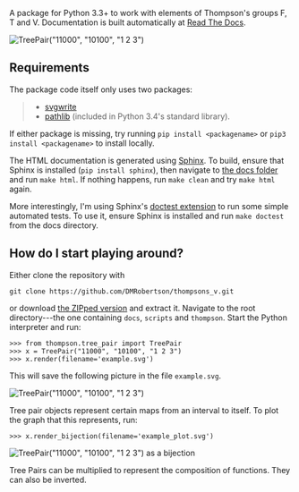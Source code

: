 A package for Python 3.3+ to work with elements of Thompson's groups F, T and V. Documentation is built automatically at [Read The Docs](http://thompsons-v.readthedocs.org/en/latest/).

![TreePair("11000", "10100", "1 2 3")](https://rawgit.com/DMRobertson/thompsons_v/master/docs/examples/tree_pair/TreePair_mul.svg "Multiplication in V.")


Requirements
------------

The package code itself only uses two packages:
>  - [svgwrite](https://pypi.python.org/pypi/svgwrite/)
>  - [pathlib](https://pypi.python.org/pypi/pathlib/) (included in Python 3.4's standard library).

If either package is missing, try running ``pip install <packagename>`` or ``pip3 install <packagename>`` to install locally.

The HTML documentation is generated using [Sphinx](https://pypi.python.org/pypi/Sphinx). To build, ensure that Sphinx is installed (``pip install sphinx``), then navigate to [the docs folder](/docs) and run ``make html``. If nothing happens, run ``make clean`` and try ``make html`` again.

More interestingly, I'm using Sphinx's [doctest extension](http://sphinx-doc.org/ext/doctest.html) to run some simple automated tests. To use it, ensure Sphinx is installed and run ``make doctest`` from the docs directory.


How do I start playing around?
------------------------------

Either clone the repository with

	git clone https://github.com/DMRobertson/thompsons_v.git

or download [the ZIPped version](https://github.com/DMRobertson/thompsons_v/archive/master.zip) and extract it. Navigate to the root directory---the one containing ``docs``, ``scripts`` and ``thompson``. Start the Python interpreter and run:

	>>> from thompson.tree_pair import TreePair
	>>> x = TreePair("11000", "10100", "1 2 3")
	>>> x.render(filename='example.svg')

This will save the following picture in the file ``example.svg``.

![TreePair("11000", "10100", "1 2 3")](https://rawgit.com/DMRobertson/thompsons_v/master/docs/examples/tree_pair/TreePair_render.svg "An element of F.")

Tree pair objects represent certain maps from an interval to itself. To plot the graph that this represents, run:

	>>> x.render_bijection(filename='example_plot.svg')

![TreePair("11000", "10100", "1 2 3") as a bijection](https://rawgit.com/DMRobertson/thompsons_v/master/docs/examples/tree_pair/TreePair_render_bijection.svg "The function that this element represents. It maps subintervals linearly: [0, 0.25] -> [0, 0.5]; [0.25, 0.5] -> [0.5, 0.75]; [0.5, 1] -> [0.75, 1].")

Tree Pairs can be multiplied to represent the composition of functions. They can also be inverted.
